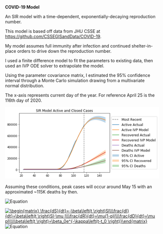 **COVID-19 Model**

An SIR model with a time-dependent, exponentially-decaying reproduction number.

This model is based off data from JHU CSSE at https://github.com/CSSEGISandData/COVID-19.

My model assumes full immunity after infection and continued shelter-in-place orders to drive down the reproduction number.

I used a finite difference model to fit the parameters to existing data, then used an IVP ODE solver to extrapolate the model.

Using the parameter covariance matrix, I estimated the 95% confidence interval through a Monte Carlo simulation drawing from a multivariate normal distribution.

The x-axis represents current day of the year. For reference April 25 is the 116th day of 2020.

![US Projection](usprojection.png)

Assuming these conditions, peak cases will occur around May 15 with an approximated ~115K deaths by then.


![Equation](https://latex.codecogs.com/gif.latex?\min_x\frac{1}{2}\left|\left|Ax-b\right|\right|_2^2&plus;\tau\left|\left|x\right|\right|_1)

<a href="https://www.codecogs.com/eqnedit.php?latex=\begin{matrix}&space;\frac{dS}{dt}=-\beta\left(t&space;\right)SI\\\frac{dI}{dt}=\beta\left(t&space;\right)SI-\mu&space;I\\\frac{dR}{dt}=\mu(1-p)I\\\frac{dD}{dt}=\mu&space;pI\\\\\beta\left(t&space;\right)=\beta_0e^{-\kappa\left(t-t_0&space;\right)}\end{matrix}" target="_blank"><img src="https://latex.codecogs.com/gif.latex?\begin{matrix}&space;\frac{dS}{dt}=-\beta\left(t&space;\right)SI\\\frac{dI}{dt}=\beta\left(t&space;\right)SI-\mu&space;I\\\frac{dR}{dt}=\mu(1-p)I\\\frac{dD}{dt}=\mu&space;pI\\\\\beta\left(t&space;\right)=\beta_0e^{-\kappa\left(t-t_0&space;\right)}\end{matrix}" title="\begin{matrix} \frac{dS}{dt}=-\beta\left(t \right)SI\\\frac{dI}{dt}=\beta\left(t \right)SI-\mu I\\\frac{dR}{dt}=\mu(1-p)I\\\frac{dD}{dt}=\mu pI\\\\\beta\left(t \right)=\beta_0e^{-\kappa\left(t-t_0 \right)}\end{matrix}" /></a>![Equation](https://www.codecogs.com/eqnedit.php?latex=\begin{matrix}&space;\frac{dS}{dt}=-\beta\left&lpar;t&space;\right&rpar;SI\\\frac{dI}{dt}=\beta\left&lpar;t&space;\right&rpar;SI-\mu&space;I\\\frac{dR}{dt}=\mu&lpar;1-p&rpar;I\\\frac{dD}{dt}=\mu&space;pI\\\\\beta\left&lpar;t&space;\right&rpar;=\beta_0e^{-\kappa\left&lpar;t-t_0&space;\right&space;&rpar;&rpar;}\end{matrix})

